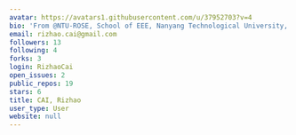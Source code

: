 ```yaml
---
avatar: https://avatars1.githubusercontent.com/u/37952703?v=4
bio: 'From @NTU-ROSE, School of EEE, Nanyang Technological University, Singapore '
email: rizhao.cai@gmail.com
followers: 13
following: 4
forks: 3
login: RizhaoCai
open_issues: 2
public_repos: 19
stars: 6
title: CAI, Rizhao
user_type: User
website: null
---
```

